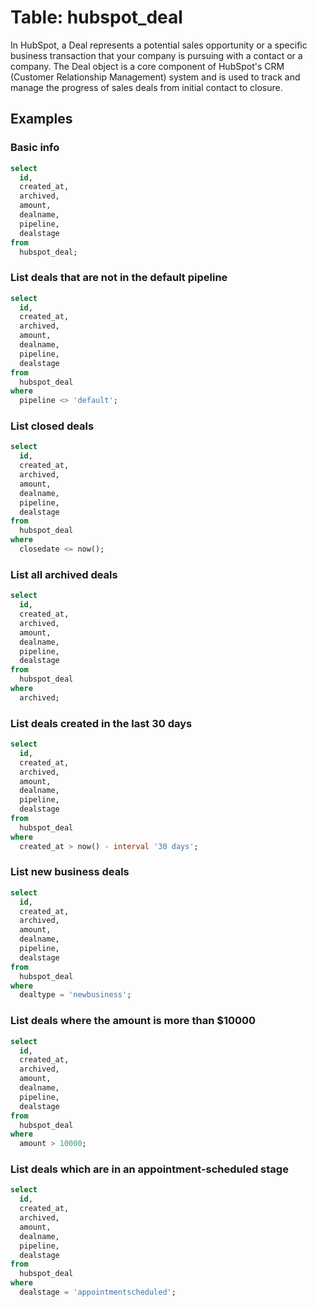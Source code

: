 # Table: hubspot_deal

In HubSpot, a Deal represents a potential sales opportunity or a specific business transaction that your company is pursuing with a contact or a company. The Deal object is a core component of HubSpot's CRM (Customer Relationship Management) system and is used to track and manage the progress of sales deals from initial contact to closure.

## Examples

### Basic info

```sql
select
  id,
  created_at,
  archived,
  amount,
  dealname,
  pipeline,
  dealstage
from
  hubspot_deal;
```

### List deals that are not in the default pipeline

```sql
select
  id,
  created_at,
  archived,
  amount,
  dealname,
  pipeline,
  dealstage
from
  hubspot_deal
where
  pipeline <> 'default';
```

### List closed deals

```sql
select
  id,
  created_at,
  archived,
  amount,
  dealname,
  pipeline,
  dealstage
from
  hubspot_deal
where
  closedate <= now();
```

### List all archived deals

```sql
select
  id,
  created_at,
  archived,
  amount,
  dealname,
  pipeline,
  dealstage
from
  hubspot_deal
where
  archived;
```

### List deals created in the last 30 days

```sql
select
  id,
  created_at,
  archived,
  amount,
  dealname,
  pipeline,
  dealstage
from
  hubspot_deal
where
  created_at > now() - interval '30 days';
```

### List new business deals

```sql
select
  id,
  created_at,
  archived,
  amount,
  dealname,
  pipeline,
  dealstage
from
  hubspot_deal
where
  dealtype = 'newbusiness';
```

### List deals where the amount is more than $10000

```sql
select
  id,
  created_at,
  archived,
  amount,
  dealname,
  pipeline,
  dealstage
from
  hubspot_deal
where
  amount > 10000;
```

### List deals which are in an appointment-scheduled stage

```sql
select
  id,
  created_at,
  archived,
  amount,
  dealname,
  pipeline,
  dealstage
from
  hubspot_deal
where
  dealstage = 'appointmentscheduled';
```
